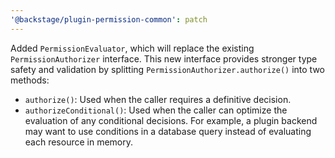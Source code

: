 ```yaml
---
'@backstage/plugin-permission-common': patch
---
```


Added `PermissionEvaluator`, which will replace the existing `PermissionAuthorizer` interface. This new interface provides stronger type safety and validation by splitting `PermissionAuthorizer.authorize()` into two methods:

- `authorize()`: Used when the caller requires a definitive decision.
- `authorizeConditional()`: Used when the caller can optimize the evaluation of any conditional decisions. For example, a plugin backend may want to use conditions in a database query instead of evaluating each resource in memory.
